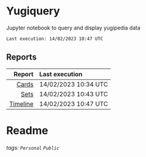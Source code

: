 # Yugiquery
Jupyter notebook to query and display yugipedia data

    Last execution: 14/02/2023 10:47 UTC

## Reports

|                    Report | Last execution       |
| -------------------------:|:-------------------- |
|       [Cards](Cards.html) | 14/02/2023 10:34 UTC |
|         [Sets](Sets.html) | 14/02/2023 10:43 UTC |
| [Timeline](Timeline.html) | 14/02/2023 10:47 UTC |


# Readme

###### tags: `Personal` `Public`
